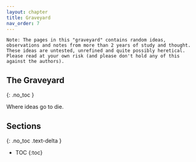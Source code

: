 ```yaml
---
layout: chapter
title: Graveyard
nav_order: 7
---
```


```
Note: The pages in this "graveyard" contains random ideas, observations and notes from more than 2 years of study and thought. These ideas are untested, unrefined and quite possibly heretical. Please read at your own risk (and please don't hold any of this against the authors).
```

## The Graveyard
{: .no_toc }

Where ideas go to die.

<h2>Sections</h2>
{: .no_toc .text-delta }

- TOC
{:toc}

